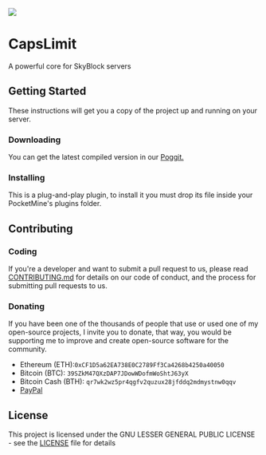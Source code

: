 [![](https://poggit.pmmp.io/shield.api/SkyBlock)](https://poggit.pmmp.io/p/SkyBlock)
# CapsLimit

A powerful core for SkyBlock servers

## Getting Started

These instructions will get you a copy of the project up and running on your server.

### Downloading

You can get the latest compiled version in our [Poggit.](https://poggit.pmmp.io/ci/GiantQuartz/SkyBlock)

### Installing

This is a plug-and-play plugin, to install it you must drop its file inside your PocketMine's plugins folder.

## Contributing

### Coding

If you're a developer and want to submit a pull request to us, please read [CONTRIBUTING.md](CONTRIBUTING.md) for details on our code of conduct, and the process for submitting pull requests to us.

### Donating

If you have been one of the thousands of people that use or used one of my open-source projects, I invite you to donate, that way, you would be supporting me to improve and create open-source software for the community.

- Ethereum (ETH):`0xCF1D5a62EA738E0C2789Ff3Ca4268b4250a40050`
- Bitcoin (BTC): `39SZkM47QXzDAP7JDowWDofmWoShtJ63yX`
- Bitcoin Cash (BTH): `qr7wk2wz5pr4qgfv2quzux28jfddq2mdmystnw0qqv`
- [PayPal](https://paypal.me/giantquartz)

## License

This project is licensed under the GNU LESSER GENERAL PUBLIC LICENSE - see the [LICENSE](LICENSE) file for details
